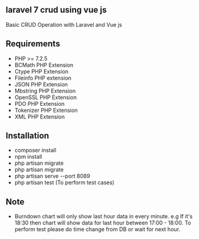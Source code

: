 ## laravel 7 crud using vue js
<p>Basic CRUD Operation with Laravel and Vue js</p>

## Requirements
- PHP >= 7.2.5
- BCMath PHP Extension
- Ctype PHP Extension
- Fileinfo PHP extension
- JSON PHP Extension
- Mbstring PHP Extension
- OpenSSL PHP Extension
- PDO PHP Extension
- Tokenizer PHP Extension
- XML PHP Extension

## Installation
- composer install
- npm install
- php artisan migrate
- php artisan migrate
- php artisan serve --port 8089
- php artisan test (To perform test cases)

## Note
- Burndown chart will only show last hour data in every minute. e.g If it's 18:30 then chart will show data for last hour between 17:00 - 18:00. To perform test please do time change from DB or wait for next hour.

